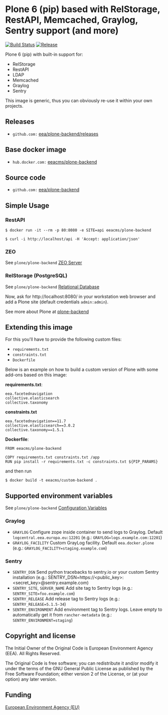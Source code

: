# Plone 6 (pip) based with RelStorage, RestAPI, Memcached, Graylog, Sentry support (and more)

[![Build Status](https://ci.eionet.europa.eu/buildStatus/icon?job=volto/plone-backend/master&subject=Build)](https://ci.eionet.europa.eu/blue/organizations/jenkins/volto%2Fplone-backend/activity/)
[![Release](https://img.shields.io/github/v/release/eea/plone-backend)](https://github.com/eea/plone-backend/releases)

Plone 6 (pip) with built-in support for:
* RelStorage
* RestAPI
* LDAP
* Memcached
* Graylog
* Sentry

This image is generic, thus you can obviously re-use it within your own projects.

## Releases

* `github.com:` [eea/plone-backend/releases](https://github.com/eea/plone-backend/releases)

## Base docker image

* `hub.docker.com:` [eeacms/plone-backend](https://hub.docker.com/r/eeacms/plone-backend/)

## Source code

* `github.com:` [eea/plone-backend](http://github.com/eea/plone-backend)

## Simple Usage

### RestAPI

    $ docker run -it --rm -p 80:8080 -e SITE=api eeacms/plone-backend

    $ curl -i http://localhost/api -H 'Accept: application/json'

### ZEO

See `plone/plone-backend` [ZEO Server](https://github.com/plone/plone-backend#zeo-server)

### RelStorage (PostgreSQL)

See `plone/plone-backend` [Relational Database](https://github.com/plone/plone-backend#relational-database)


Now, ask for http://localhost:8080/ in your workstation web browser and add a Plone site (default credentials `admin:admin`).

See more about Plone at [plone-backend](https://github.com/plone/plone-backend)

## Extending this image

For this you'll have to provide the following custom files:

* `requirements.txt`
* `constraints.txt`
* `Dockerfile`

Below is an example on how to build a custom version of Plone with some add-ons based on this image:

**requirements.txt**:

    eea.facetednavigation
    collective.elasticsearch
    collective.taxonomy

**constraints.txt**

    eea.facetednavigation==11.7
    collective.elasticsearch==3.0.2
    collective.taxonomy==1.5.1


**Dockerfile**:

    FROM eeacms/plone-backend

    COPY requirements.txt constraints.txt /app
    RUN pip install -r requirements.txt -c constraints.txt ${PIP_PARAMS}

and then run

    $ docker build -t eeacms/custom-backend .


## Supported environment variables

See `plone/plone-backend` [Configuration Variables](https://github.com/plone/plone-backend#configuration-variables)

### Graylog

* `GRAYLOG` Configure zope inside container to send logs to Graylog. Default `logcentral.eea.europa.eu:12201` (e.g.: `GRAYLOG=logs.example.com:12201`)
* `GRAYLOG_FACILITY` Custom GrayLog facility. Default `eea.docker.plone` (e.g.: `GRAYLOG_FACILITY=staging.example.com`)

### Sentry

* `SENTRY_DSN` Send python tracebacks to sentry.io or your custom Sentry installation (e.g.: SENTRY_DSN=https://<public_key>:<secret_key>@sentry.example.com)
* `SENTRY_SITE`, `SERVER_NAME` Add site tag to Sentry logs (e.g.: `SENTRY_SITE=foo.example.com`)
* `SENTRY_RELEASE` Add release tag to Sentry logs (e.g.: `SENTRY_RELEASE=5.1.5-34`)
* `SENTRY_ENVIRONMENT` Add environment tag to Sentry logs. Leave empty to automatically get it from `rancher-metadata` (e.g.: `SENTRY_ENVIRONMENT=staging`)

## Copyright and license

The Initial Owner of the Original Code is European Environment Agency (EEA).
All Rights Reserved.

The Original Code is free software;
you can redistribute it and/or modify it under the terms of the GNU
General Public License as published by the Free Software Foundation;
either version 2 of the License, or (at your option) any later
version.

## Funding

[European Environment Agency (EU)](http://eea.europa.eu)
